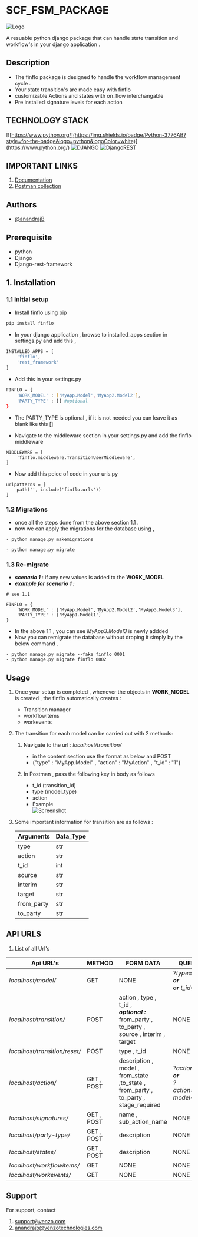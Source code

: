 # SCF_FSM_PACKAGE

![Logo](https://finflo-test.netlify.app/static/media/finfloLogo.52c3039f.svg)

A resuable python django package that can handle state transition and workflow's in your django application .

## Description
- The finflo package is designed to handle the workflow management cycle .
- Your state transition's are made easy with finflo
- customizable Actions and states with on_flow interchangable
- Pre installed signature levels for each action

## TECHNOLOGY STACK
[![https://www.python.org/](https://img.shields.io/badge/Python-3776AB?style=for-the-badge&logo=python&logoColor=white)](https://www.python.org/)
[![DJANGO](https://img.shields.io/badge/Django-092E20?style=for-the-badge&logo=django&logoColor=white)](https://www.djangoproject.com/)
[![DjangoREST](https://img.shields.io/badge/DJANGO-REST-ff1709?style=for-the-badge&logo=django&logoColor=white&color=ff1709&labelColor=gray)](https://www.django-rest-framework.org/)

## IMPORTANT LINKS 

1. [Documentation](https://documenter.getpostman.com/view/11858287/2s8YmUJyvy)
2. [Postman collection](https://api.postman.com/collections/11858287-f9ff5270-991d-4782-9fab-c034597f3f43?access_key=PMAT-01GJCW5ZKHZM68NWKCNW7KDJP2)



## Authors

- [@anandrajB](https://github.com/anandrajB)


## Prerequisite
- python
- Django
- Django-rest-framework

## 1. Installation 

### 1.1 Initial setup

- Install finflo using [pip](https://pypi.org/project/finflo/)

```bash
pip install finflo
```

- In your django application , browse to installed_apps section in settings.py and add this ,

```bash
INSTALLED_APPS = [
    'finflo',
    'rest_framework'
]
```
- Add this in your settings.py 

```bash
FINFLO = {
    'WORK_MODEL' : ['MyApp.Model','MyApp2.Model2'],
    'PARTY_TYPE' : [] #optional
}
```
- The PARTY_TYPE is optional , if it is not needed you can leave it as blank like this []

- Navigate to the middleware section in your settings.py and add the finflo middleware

```
MIDDLEWARE = [
    'finflo.middleware.TransitionUserMiddleware',
]
```

- Now add this peice of code in your urls.py

```
urlpatterns = [
    path('', include('finflo.urls'))
]
```
### 1.2 Migrations

- once all the steps done from the above section 1.1 .
- now we can apply the migrations for the database using ,
```
- python manage.py makemigrations
```
```
- python manage.py migrate 
```

### 1.3 Re-migrate
- ***scenario 1*** : if any new values is added to the **WORK_MODEL**
- ***example for scenario 1 :***
```
# see 1.1 

FINFLO = {
    'WORK_MODEL' : ['MyApp.Model','MyApp2.Model2','MyApp3.Model3'],
    'PARTY_TYPE' : ['MyApp1.Model1'] 
}

```
- In the above 1.1 , you can see *MyApp3.Model3* is newly addded 
- Now you can remigrate the database without droping it simply by the below command .

```
- python manage.py migrate --fake finflo 0001
- python manage.py migrate finflo 0002
```

## Usage

1. Once your setup is completed , whenever the objects in **WORK_MODEL** is created , the finflo automatically creates :
    
    - Transition manager
    - workflowitems 
    - workevents

2. The transition for each model can be carried out with 2 methods:
    
    1. Navigate to the url : *localhost/transition/*
        - in the content section use the format as below and POST 
        - {"type" : "MyApp.Model" , "action" : "MyAction" , "t_id" : "1"}
    
    2. In Postman , pass the following key in body as follows 

        - t_id (transition_id)
        - type (model_type)
        - action 
        - Example <br /> ![Screenshot](finflo_postman.PNG)


3.  Some important information for transition are as follows :
    
    |  Arguments   | Data_Type  |
    | ------------- | ------------- |
    | type   | str  |
    | action  | str  |
    | t_id | int  | 
    | source  | str  | 
    | interim  | str  | 
    | target  | str  | 
    | from_party  | str  | 
    | to_party  | str  | 




## API URLS

1. List of all Url's

| Api URL's  | METHOD | FORM DATA | QUERY_PARAMS |
| ------------- | ------------- | ------------- | ------------- |
| *localhost/model/* | GET  | NONE | *?type=Model&t_id=1* ***or*** <br/> ***or*** *t_id=1* |
| *localhost/*transition*/* | POST | action , type , t_id , <br /> ***optional :*** from_party , to_party , <br /> source , interim , target| NONE |
| *localhost/*transition*/reset/* | POST | type , t_id | NONE |
| *localhost/*action*/* | GET , POST | description , model , <br/> from_state ,to_state ,<br /> from_party , to_party , stage_required | *?action=MYACTION* ***or*** <br/> *?action=MYACTION&?model=Model*| 
| *localhost/*signatures*/* | GET , POST | name , sub_action_name | NONE |
| *localhost/*party-type*/* | GET , POST | description | NONE |
| *localhost/*states*/* | GET , POST | description | NONE |
| *localhost/*workflowitems*/* | GET | NONE | NONE |
| *localhost/workevents/* | GET | NONE | NONE |




## Support

For support, contact

1. support@venzo.com 
2. anandrajb@venzotechnologies.com